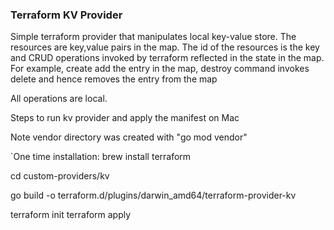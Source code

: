 ### Terraform KV Provider
Simple terraform provider that manipulates local key-value store. The resources are key,value
pairs in the map. The id of the resources is the key and CRUD operations invoked by terraform 
reflected in the state in the map. For example, create add the entry in the map, destroy command
invokes delete and hence removes the entry from the map

All operations are local. 

Steps to run kv provider and apply the manifest on Mac

Note vendor directory was created with "go mod vendor"

`One time installation: brew install terraform

cd custom-providers/kv

go build -o terraform.d/plugins/darwin_amd64/terraform-provider-kv

terraform init
terraform apply


 